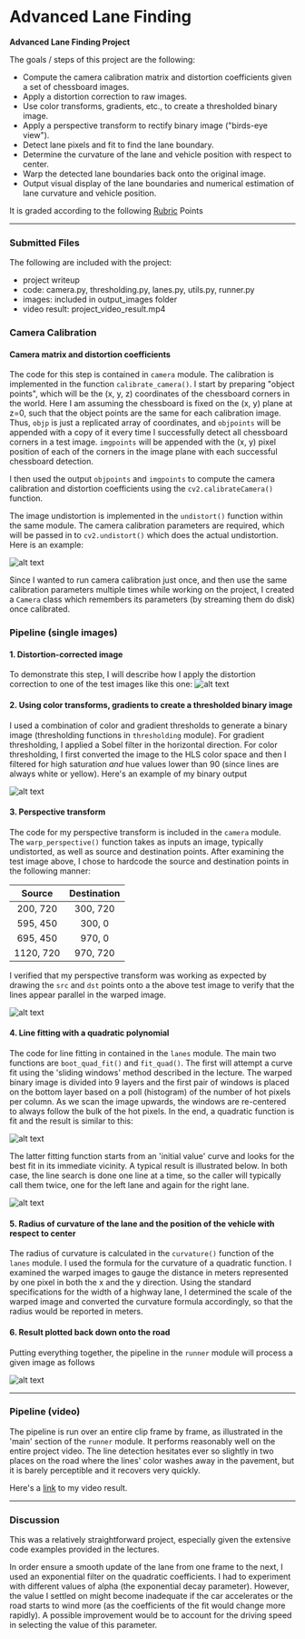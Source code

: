# **Advanced Lane Finding**


**Advanced Lane Finding Project**

The goals / steps of this project are the following:

* Compute the camera calibration matrix and distortion coefficients given a set of chessboard images.
* Apply a distortion correction to raw images.
* Use color transforms, gradients, etc., to create a thresholded binary image.
* Apply a perspective transform to rectify binary image ("birds-eye view").
* Detect lane pixels and fit to find the lane boundary.
* Determine the curvature of the lane and vehicle position with respect to center.
* Warp the detected lane boundaries back onto the original image.
* Output visual display of the lane boundaries and numerical estimation of lane curvature and vehicle position.

It is graded according to the following  [Rubric](https://review.udacity.com/#!/rubrics/571/view) Points

[//]: # (Image References)

[image1]: ./output_images/undistortion.jpg "Undistorted"
[image2]: ./test_images/color-shadow-example.jpg "Road Transformed"
[image3]: ./output_images/threshold_color-shadow-example.jpg "Binary Example"
[image4]: ./output_images/warped_color-shadow-example.jpg "Warp Example"
[image5]: ./output_images/sliding_windows.jpg "Sliding Windows"
[image6]: ./output_images/lanes_straight_lines1.jpg "Output"
[image7]: ./output_images/lines_fit.jpg "Fit Visual"
[video1]: ./project_video_result.mp4 "Video"


---

### Submitted Files

The following are included with the project:
- project writeup
- code: camera.py, thresholding.py, lanes.py, utils.py, runner.py
- images: included in output_images folder
- video result: project_video_result.mp4

### Camera Calibration

#### Camera matrix and distortion coefficients

The code for this step is contained in `camera` module. The calibration is implemented in the function `calibrate_camera()`. I start by preparing "object points", which will be the (x, y, z) coordinates of the chessboard corners in the world. Here I am assuming the chessboard is fixed on the (x, y) plane at z=0, such that the object points are the same for each calibration image.  Thus, `objp` is just a replicated array of coordinates, and `objpoints` will be appended with a copy of it every time I successfully detect all chessboard corners in a test image.  `imgpoints` will be appended with the (x, y) pixel position of each of the corners in the image plane with each successful chessboard detection.  

I then used the output `objpoints` and `imgpoints` to compute the camera calibration and distortion coefficients using the `cv2.calibrateCamera()` function.  

The image undistortion is implemented in the `undistort()` function within
the same module. The camera calibration parameters are required, which will
be passed in to `cv2.undistort()` which does the actual undistortion. Here is an example:

![alt text][image1]


Since I wanted to run camera calibration just once, and then use the same calibration parameters multiple times while working on the project, I created
a `Camera` class which remembers its parameters (by streaming them do disk) once calibrated.

### Pipeline (single images)

#### 1. Distortion-corrected image

To demonstrate this step, I will describe how I apply the distortion correction to one of the test images like this one:
![alt text][image2]

#### 2. Using color transforms, gradients to create a thresholded binary image

I used a combination of color and gradient thresholds to generate a binary image (thresholding functions in `thresholding` module). For gradient thresholding, I applied a Sobel filter in the horizontal direction. For color
thresholding, I first converted the image to the HLS color space and then
I filtered for high saturation _and_ hue values lower than 90 (since lines are
always white or yellow). Here's an example of my binary output  

![alt text][image3]

#### 3. Perspective transform

The code for my perspective transform is included in the `camera` module. The `warp_perspective()` function takes as inputs an image, typically undistorted, as well as source and destination points.  After examining the
test image above, I chose to hardcode the source and destination points in the following manner:


| Source        | Destination   |
|:-------------:|:-------------:|
| 200, 720      | 300, 720      |
| 595, 450      | 300, 0        |
| 695, 450      | 970, 0        |
| 1120, 720     | 970, 720      |

I verified that my perspective transform was working as expected by drawing the `src` and `dst` points onto a the above test image to verify that the lines appear parallel in the warped image.

![alt text][image4]

#### 4. Line fitting with a quadratic polynomial

The code for line fitting in contained in the `lanes` module. The main two
functions are `boot_quad_fit()` and `fit_quad()`. The first will attempt
a curve fit using the 'sliding windows' method described in the lecture. The warped binary image is divided into 9 layers and the first pair of windows is
placed on the bottom layer based on a poll (histogram) of the number of hot
pixels per column. As we scan the image upwards, the windows are re-centered to always follow the bulk of the hot pixels. In the end, a quadratic function
is fit and the result is similar to this:

![alt text][image5]


The latter fitting function starts from an 'initial value' curve and looks for the best fit in its immediate vicinity. A typical result is illustrated below. In both case, the line search is done one line at a time, so the caller will typically call them twice, one for the left lane and again for the right lane.


![alt text][image7]

#### 5. Radius of curvature of the lane and the position of the vehicle with respect to center

The radius of curvature is calculated in the `curvature()` function of the `lanes` module. I used the formula for the curvature of a quadratic function. I examined the warped images to gauge the distance in meters represented by one pixel in both the x and the y direction. Using the standard specifications for the width of a highway lane, I determined the scale of the warped image and converted the curvature formula accordingly, so that the radius would be reported in meters.



#### 6. Result plotted back down onto the road

Putting everything together, the pipeline in the `runner` module will process a given image as follows


![alt text][image6]

---

### Pipeline (video)

The pipeline is run over an entire clip frame by frame, as illustrated in the 'main' section of the `runner` module. It performs reasonably well on the entire project video. The line detection hesitates ever so slightly in two places on the road where the lines' color washes away in the pavement, but it is barely perceptible and it recovers very quickly.

Here's a [link](./project_video_result.mp4) to my video result.

---

### Discussion

This was a relatively straightforward project, especially given the extensive code examples provided in the lectures.

In order ensure a smooth update of the lane from one frame to the next, I used
an exponential filter on the quadratic coefficients. I had to experiment with different values of alpha (the exponential decay parameter). However, the value I settled on might become inadequate if the car accelerates or the road starts to wind more (as the coefficients of the fit would change more rapidly). A possible improvement would be to account for the driving speed in selecting the value of this parameter.
